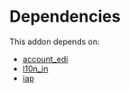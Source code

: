 # Dependencies

This addon depends on:

- [account_edi](../../odoo-bringout-oca-ocb-account_edi)
- [l10n_in](../../odoo-bringout-oca-ocb-l10n_in)
- [iap](../../odoo-bringout-oca-ocb-iap)
